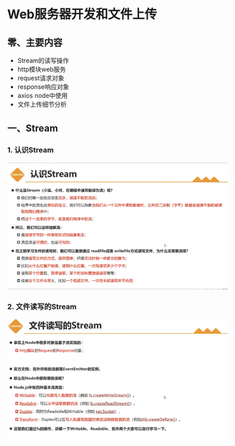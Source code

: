 # Web服务器开发和文件上传

## 零、主要内容

- Stream的读写操作
- http模块web服务
- request请求对象
- response响应对象
- axios node中使用
- 文件上传细节分析

## 一、Stream

### 1. 认识Stream

![Alt text](image-17.png)

### 2. 文件读写的Stream

![Alt text](image-16.png)


